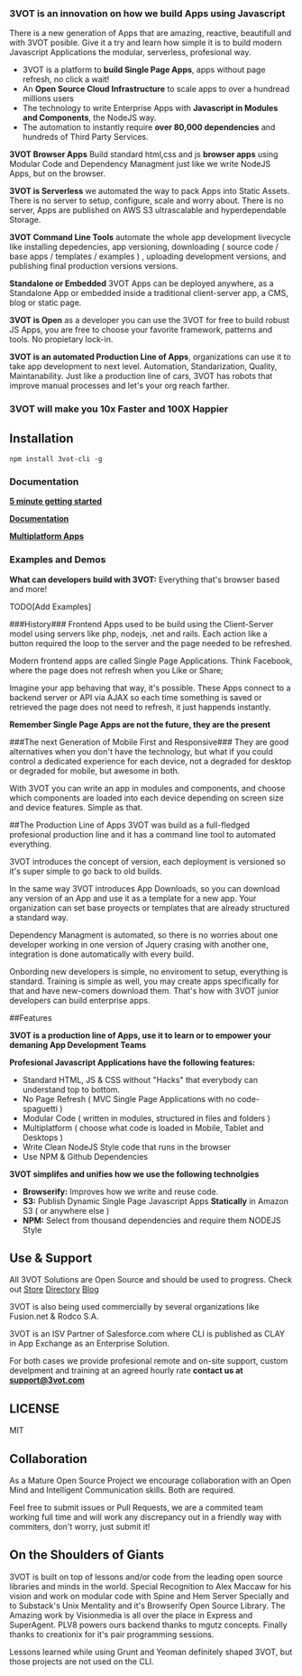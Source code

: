 ### 3VOT is an innovation on how we build Apps using Javascript

There is a new generation of Apps that are amazing, reactive, beautifull and with 3VOT posible. Give it a try and learn how simple it is to build modern Javascript Applications the modular, serverless, profesional way.


* 3VOT is a platform to **build Single Page Apps**, apps without page refresh, no click a wait!
* An **Open Source Cloud Infrastructure** to scale apps to over a hundread millions users
* The technology to write Enterprise Apps with **Javascript in Modules and Components**, the NodeJS way.
* The automation to instantly require **over 80,000 dependencies** and hundreds of Third Party Services.

**3VOT Browser Apps** Build standard html,css and js **browser apps** using Modular Code and Dependency Managment just like we write NodeJS Apps, but on the browser.

**3VOT is Serverless** we automated the way to pack Apps into Static Assets. There is no server to setup, configure, scale and worry about. There is no server, Apps are published on AWS S3 ultrascalable and hyperdependable Storage.

**3VOT Command Line Tools** automate the whole app development livecycle like installing depedencies, app versioning, downloading ( source code / base apps / templates / examples ) , uploading development versions, and publishing final production versions versions.

**Standalone or Embedded** 3VOT Apps can be deployed anywhere, as a Standalone App or embedded inside a traditional client-server app, a CMS, blog or static page.

**3VOT is Open** as a developer you can use the 3VOT for free to build robust JS Apps, you are free to choose your favorite framework, patterns and tools. No propietary lock-in.

**3VOT is an automated Production Line of Apps**, organizations can use it to take app development to next level. Automation, Standarization, Quality, Maintanability. Just like a production line of cars, 3VOT has robots that improve manual processes and let's your org reach farther.

### 3VOT will make you 10x Faster and 100X Happier ###

## Installation
```
npm install 3vot-cli -g
```

### Documentation
**[5 minute getting started](https://github.com/3vot/3vot-cli/wiki/Getting-Started)**

**[Documentation](https://github.com/3vot/3vot-cli/wiki/Documentation)**

**[Multiplatform Apps](https://github.com/3vot/3vot-cli/wiki/Multiplatform-Apps)**

### Examples and Demos
**What can developers build with 3VOT:** Everything that's browser based and more!

TODO[Add Examples]

###History###
Frontend Apps used to be build using the Client-Server model using servers like php, nodejs, .net and rails. Each action like a button required the loop to the server and the page needed to be refreshed. 

Modern frontend apps are called Single Page Applications. Think Facebook, where the page does not refresh when you Like or Share; 

Imagine your app behaving that way, it's possible. These Apps connect to a backend server or API via AJAX so each time something is saved or retrieved the page does not need to refresh, it just happends instantly. 

**Remember Single Page Apps are not the future, they are the present**

###The next Generation of Mobile First and Responsive###
They are good alternatives when you don't have the technology, but what if you could control a dedicated experience for each device, not a degraded for desktop or degraded for mobile, but awesome in both.

With 3VOT you can write an app in modules and components, and choose which components are loaded into each device depending on screen size and device features. Simple as that.

##The Production Line of Apps
3VOT was build as a full-fledged profesional production line and it has a command line tool to automated everything.

3VOT introduces the concept of version, each deployment is versioned so it's super simple to go back to old builds.

In the same way 3VOT introduces App Downloads, so you can download any version of an App and use it as a template for a new app. Your organization can set base proyects or templates that are already structured a standard way.

Dependency Managment is automated, so there is no worries about one developer working in one version of Jquery crasing with another one, integration is done automatically with every build.

Onbording new developers is simple, no enviroment to setup, everything is standard. Training is simple as well, you may create apps specifically for that and have new-comers download them. That's how with 3VOT junior developers can build enterprise apps.


##Features

**3VOT is a production line of Apps, use it to learn or to empower your demaning App Development Teams**

**Profesional Javascript Applications have the following features:**
* Standard HTML, JS & CSS without "Hacks" that everybody can understand top to bottom.
* No Page Refresh ( MVC Single Page Applications with no code-spaguetti )
* Modular Code ( written in modules, structured in files and folders )
* Multiplatform ( choose what code is loaded in Mobile, Tablet and Desktops  )
* Write Clean NodeJS Style code that runs in the browser
* Use NPM & Github Dependencies

**3VOT simplifes and unifies how we use the following technolgies**
* **Browserify:** Improves how we write and reuse code.
* **S3:** Publish Dynamic Single Page Javascript Apps **Statically** in Amazon S3 ( or anywhere else )
* **NPM:** Select from thousand dependencies and require them NODEJS Style


## Use & Support  ##
All 3VOT Solutions are Open Source and should be used to progress. Check out [Store](3vot.com/3vot/store) [Directory](3vot.com/3vot/directory) [Blog](3vot.com/blog)

3VOT is also being used commercially by several organizations like Fusion.net & Rodco S.A.

3VOT is an ISV Partner of Salesforce.com where CLI is published as CLAY in App Exchange as an Enterprise Solution.

For both cases we provide profesional remote and on-site support, custom develpment and training at an agreed hourly rate **contact us at support@3vot.com**

## LICENSE ##
MIT 

## Collaboration  ##
As a Mature Open Source Project we encourage collaboration with an Open Mind and Intelligent Communication skills. Both are required.

Feel free to submit issues or Pull Requests, we are a commited team working full time and will work any discrepancy out in a friendly way with commiters, don't worry, just submit it!

## On the Shoulders of Giants ##

3VOT is built on top of lessons and/or code from the leading open source libraries and minds in the world. Special Recognition to Alex Maccaw for his vision and work on modular code with Spine and Hem Server Specially and to Substack's Unix Mentality and it's Browserify Open Source Library. The Amazing work by Visionmedia is all over the place in Express and SuperAgent. PLV8 powers ours backend thanks to mgutz concepts. Finally thanks to creationix for it's pair programming sessions.

Lessons learned while using Grunt and Yeoman definitely shaped 3VOT, but those projects are not used on the CLI.
